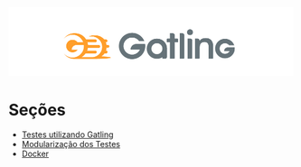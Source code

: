 <p align="center">
  <img src="Gatling%20Testes/images/gatlingBanner.png" >
</p>

# Seções

* [Testes utilizando Gatling](https://github.com/rwcosta/ScalaLearning/blob/main/Gatling%20Testes/simulation.md)
* [Modularização dos Testes](https://github.com/rwcosta/ScalaLearning/blob/main/Gatling%20Testes/modular.md)
* [Docker](https://github.com/rwcosta/ScalaLearning/blob/main/Gatling%20Testes/docker.md)
